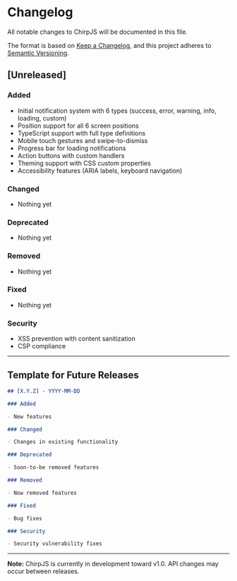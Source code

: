# Changelog

All notable changes to ChirpJS will be documented in this file.

The format is based on [Keep a Changelog](https://keepachangelog.com/en/1.0.0/), and this project adheres to [Semantic Versioning](https://semver.org/spec/v2.0.0.html).

## [Unreleased]

### Added

- Initial notification system with 6 types (success, error, warning, info, loading, custom)
- Position support for all 6 screen positions
- TypeScript support with full type definitions
- Mobile touch gestures and swipe-to-dismiss
- Progress bar for loading notifications
- Action buttons with custom handlers
- Theming support with CSS custom properties
- Accessibility features (ARIA labels, keyboard navigation)

### Changed

- Nothing yet

### Deprecated

- Nothing yet

### Removed

- Nothing yet

### Fixed

- Nothing yet

### Security

- XSS prevention with content sanitization
- CSP compliance

---

## Template for Future Releases

```markdown
## [X.Y.Z] - YYYY-MM-DD

### Added

- New features

### Changed

- Changes in existing functionality

### Deprecated

- Soon-to-be removed features

### Removed

- Now removed features

### Fixed

- Bug fixes

### Security

- Security vulnerability fixes
```

---

**Note:** ChirpJS is currently in development toward v1.0. API changes may occur between releases.
